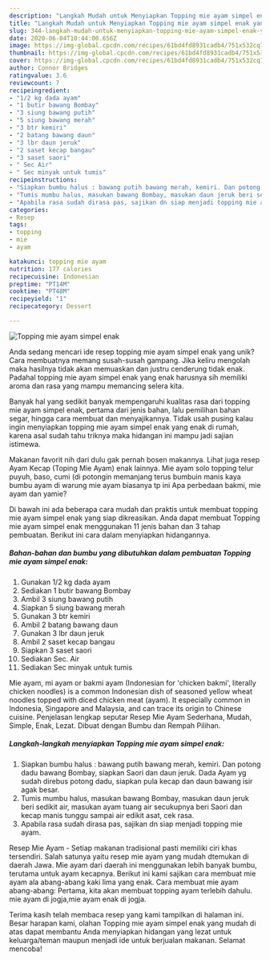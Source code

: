 ```yaml
---
description: "Langkah Mudah untuk Menyiapkan Topping mie ayam simpel enak yang Lezat Sekali"
title: "Langkah Mudah untuk Menyiapkan Topping mie ayam simpel enak yang Lezat Sekali"
slug: 344-langkah-mudah-untuk-menyiapkan-topping-mie-ayam-simpel-enak-yang-lezat-sekali
date: 2020-06-04T10:44:00.656Z
image: https://img-global.cpcdn.com/recipes/61bd4fd8931cadb4/751x532cq70/topping-mie-ayam-simpel-enak-foto-resep-utama.jpg
thumbnail: https://img-global.cpcdn.com/recipes/61bd4fd8931cadb4/751x532cq70/topping-mie-ayam-simpel-enak-foto-resep-utama.jpg
cover: https://img-global.cpcdn.com/recipes/61bd4fd8931cadb4/751x532cq70/topping-mie-ayam-simpel-enak-foto-resep-utama.jpg
author: Connor Bridges
ratingvalue: 3.6
reviewcount: 7
recipeingredient:
- "1/2 kg dada ayam"
- "1 butir bawang Bombay"
- "3 siung bawang putih"
- "5 siung bawang merah"
- "3 btr kemiri"
- "2 batang bawang daun"
- "3 lbr daun jeruk"
- "2 saset kecap bangau"
- "3 saset saori"
- " Sec Air"
- " Sec minyak untuk tumis"
recipeinstructions:
- "Siapkan bumbu halus : bawang putih bawang merah, kemiri. Dan potong dadu bawang Bombay, siapkan Saori dan daun jeruk. Dada Ayam yg sudah direbus potong dadu, siapkan pula kecap dan daun bawang isir agak besar."
- "Tumis mumbu halus, masukan bawang Bombay, masukan daun jeruk beri sedikit air, masukan ayam tuang air secukupnya beri Saori dan kecap manis tunggu sampai air edikit asat, cek rasa."
- "Apabila rasa sudah dirasa pas, sajikan dn siap menjadi topping mie ayam."
categories:
- Resep
tags:
- topping
- mie
- ayam

katakunci: topping mie ayam 
nutrition: 177 calories
recipecuisine: Indonesian
preptime: "PT14M"
cooktime: "PT48M"
recipeyield: "1"
recipecategory: Dessert

---
```



![Topping mie ayam simpel enak](https://img-global.cpcdn.com/recipes/61bd4fd8931cadb4/751x532cq70/topping-mie-ayam-simpel-enak-foto-resep-utama.jpg)

Anda sedang mencari ide resep topping mie ayam simpel enak yang unik? Cara membuatnya memang susah-susah gampang. Jika keliru mengolah maka hasilnya tidak akan memuaskan dan justru cenderung tidak enak. Padahal topping mie ayam simpel enak yang enak harusnya sih memiliki aroma dan rasa yang mampu memancing selera kita.

Banyak hal yang sedikit banyak mempengaruhi kualitas rasa dari topping mie ayam simpel enak, pertama dari jenis bahan, lalu pemilihan bahan segar, hingga cara membuat dan menyajikannya. Tidak usah pusing kalau ingin menyiapkan topping mie ayam simpel enak yang enak di rumah, karena asal sudah tahu triknya maka hidangan ini mampu jadi sajian istimewa.

Makanan favorit nih dari dulu gak pernah bosen makannya. Lihat juga resep Ayam Kecap (Toping Mie Ayam) enak lainnya. Mie ayam solo topping telur puyuh, baso, cumi (di potongin memanjang terus bumbuin manis kaya bumbu ayam di warung mie ayam biasanya tp ini Apa perbedaan bakmi, mie ayam dan yamie?


Di bawah ini ada beberapa cara mudah dan praktis untuk membuat topping mie ayam simpel enak yang siap dikreasikan. Anda dapat membuat Topping mie ayam simpel enak menggunakan 11 jenis bahan dan 3 tahap pembuatan. Berikut ini cara dalam menyiapkan hidangannya.

<!--inarticleads1-->

##### Bahan-bahan dan bumbu yang dibutuhkan dalam pembuatan Topping mie ayam simpel enak:

1. Gunakan 1/2 kg dada ayam
1. Sediakan 1 butir bawang Bombay
1. Ambil 3 siung bawang putih
1. Siapkan 5 siung bawang merah
1. Gunakan 3 btr kemiri
1. Ambil 2 batang bawang daun
1. Gunakan 3 lbr daun jeruk
1. Ambil 2 saset kecap bangau
1. Siapkan 3 saset saori
1. Sediakan  Sec. Air
1. Sediakan  Sec minyak untuk tumis


Mie ayam, mi ayam or bakmi ayam (Indonesian for &#39;chicken bakmi&#39;, literally chicken noodles) is a common Indonesian dish of seasoned yellow wheat noodles topped with diced chicken meat (ayam). It especially common in Indonesia, Singapore and Malaysia, and can trace its origin to Chinese cuisine. Penjelasan lengkap seputar Resep Mie Ayam Sederhana, Mudah, Simple, Enak, Lezat. Dibuat dengan Bumbu dan Rempah Pilihan. 

<!--inarticleads2-->

##### Langkah-langkah menyiapkan Topping mie ayam simpel enak:

1. Siapkan bumbu halus : bawang putih bawang merah, kemiri. Dan potong dadu bawang Bombay, siapkan Saori dan daun jeruk. Dada Ayam yg sudah direbus potong dadu, siapkan pula kecap dan daun bawang isir agak besar.
1. Tumis mumbu halus, masukan bawang Bombay, masukan daun jeruk beri sedikit air, masukan ayam tuang air secukupnya beri Saori dan kecap manis tunggu sampai air edikit asat, cek rasa.
1. Apabila rasa sudah dirasa pas, sajikan dn siap menjadi topping mie ayam.


Resep Mie Ayam - Setiap makanan tradisional pasti memiliki ciri khas tersendiri. Salah satunya yaitu resep mie ayam yang mudah dtemukan di daerah Jawa. Mie ayam dari daerah ini menggunakan lebih banyak bumbu, terutama untuk ayam kecapnya. Berikut ini kami sajikan cara membuat mie ayam ala abang-abang kaki lima yang enak. Cara membuat mie ayam abang-abang: Pertama, kita akan membuat topping ayam terlebih dahulu. mie ayam di jogja,mie ayam enak di jogja. 

Terima kasih telah membaca resep yang kami tampilkan di halaman ini. Besar harapan kami, olahan Topping mie ayam simpel enak yang mudah di atas dapat membantu Anda menyiapkan hidangan yang lezat untuk keluarga/teman maupun menjadi ide untuk berjualan makanan. Selamat mencoba!
